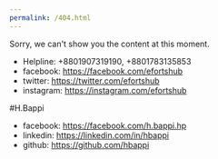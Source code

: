 ```yaml
---
permalink: /404.html
---
```

Sorry, we can't show you the content at this moment.


- Helpline: +8801907319190, +8801783135853
- facebook: https://facebook.com/efortshub
- twitter: https://twitter.com/efortshub
- instagram: https://instagram.com/efortshub


#H.Bappi
- facebook: https://facebook.com/h.bappi.hp
- linkedin: https://linkedin.com/in/hbappi
- github: https://github.com/hbappi
